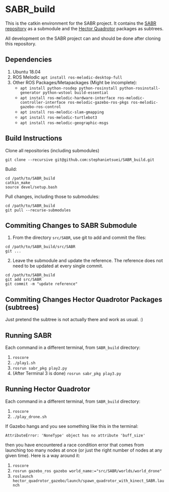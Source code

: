 # SABR\_build

This is the catkin environment for the SABR project. It contains the [SABR repository](https://github.com/AlexS28/SABR) as a submodule and the [Hector Quadrotor](http://wiki.ros.org/hector_quadrotor) packages as subtrees.

All development on the SABR project can and should be done after cloning this repository.


## Dependencies

1. Ubuntu 18.04
2. ROS Melodic `apt install ros-melodic-desktop-full`
3. Other ROS Packages/Metapackages (Might be incomplete):
    - `apt install python-rosdep python-rosinstall python-rosinstall-generator python-wstool build-essential`
    - `apt install ros-melodic-hardware-interface ros-melodic-controller-interface ros-melodic-gazebo-ros-pkgs ros-melodic-gazebo-ros-control`
    - `apt install ros-melodic-slam-gmapping`
    - `apt install ros-melodic-turtlebot3`
    - `apt install ros-melodic-geographic-msgs`
 


## Build Instructions

Clone all repositories (including submodules)
```
git clone --recursive git@github.com:stephanietsuei/SABR_build.git 
```

Build:
```
cd /path/to/SABR_build
catkin_make
source devel/setup.bash
```

Pull changes, including those to submodules:
```
cd /path/to/SABR_build
git pull --recurse-submodules
```


## Commiting Changes to SABR Submodule

1. From the directory `src/SABR`, use git to add and commit the files:
```
cd /path/to/SABR_build/src/SABR
git ...
```

2. Leave the submodule and update the reference. The reference does not need to be updated at every single commit.
```
cd /path/to/SABR_build
git add src/SABR
git commit -m "update reference"
```


## Commiting Changes Hector Quadrotor Packages (subtrees)

Just pretend the subtree is not actually there and work as usual. :)


## Running SABR

Each command in a different terminal, from `SABR_build` directory:
1. `roscore`
2. `./play1.sh`
3. `rosrun sabr_pkg play2.py`
4. (After Terminal 3 is done) `rosrun sabr_pkg play3.py`


## Running Hector Quadrotor

Each command in a different terminal, from `SABR_build` directory:
1. `roscore`
2. `./play_drone.sh`

If Gazebo hangs and you see something like this in the terminal:
```
AttributeError: 'NoneType' object has no attribute 'buff_size'
```
then you have encountered a race condition error that comes from launching too many nodes at once (or just the right number of nodes at any given time). Here is a way around it:
1. `roscore`
2. `rosrun gazebo_ros gazebo world_name:="src/SABR/worlds/world_drone"`
3. `roslaunch hector_quadrotor_gazebo/launch/spawn_quadrotor_with_kinect_SABR.launch`